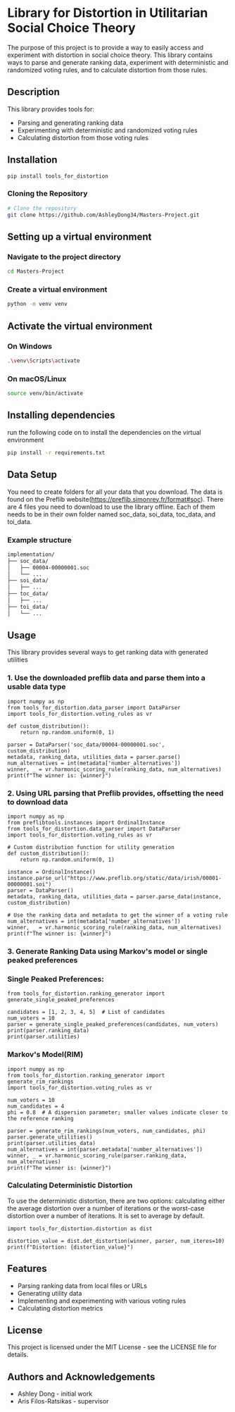 # Library for Distortion in Utilitarian Social Choice Theory

The purpose of this project is to provide a way to easily access and experiment with distortion in social choice theory. This library contains ways to parse and generate ranking data, experiment with deterministic and randomized voting rules, and to calculate distortion from those rules.

## Description

This library provides tools for:
- Parsing and generating ranking data
- Experimenting with deterministic and randomized voting rules
- Calculating distortion from those voting rules

## Installation

```
pip install tools_for_distortion
```

### Cloning the Repository

```sh
# Clone the repository
git clone https://github.com/AshleyDong34/Masters-Project.git
```

## Setting up a virtual environment

### Navigate to the project directory
```sh
cd Masters-Project
```
### Create a virtual environment
```sh
python -m venv venv
```
## Activate the virtual environment
### On Windows
```sh
.\venv\Scripts\activate
```
### On macOS/Linux
```sh
source venv/bin/activate
```

## Installing dependencies

run the following code on to install the dependencies on the virtual environment
```sh
pip install -r requirements.txt
```

## Data Setup

You need to create folders for all your data that you download. The data is found on the Preflib website(https://preflib.simonrey.fr/format#soc). There are 4 files you need to download to use the library offline. Each of them needs to be in their own folder named soc_data, soi_data, toc_data, and toi_data.

### Example structure
```sh
implementation/
├── soc_data/
│   ├── 00004-00000001.soc
│   └── ...
├── soi_data/
│   ├── ...
├── toc_data/
│   ├── ...
├── toi_data/
│   └── ...
```

## Usage

This library provides several ways to get ranking data with generated utilities

### 1. Use the downloaded preflib data and parse them into a usable data type

```
import numpy as np
from tools_for_distortion.data_parser import DataParser
import tools_for_distortion.voting_rules as vr

def custom_distribution():
    return np.random.uniform(0, 1)

parser = DataParser('soc_data/00004-00000001.soc', custom_distribution)
metadata, ranking_data, utilities_data = parser.parse()
num_alternatives = int(metadata['number_alternatives'])
winner, _ = vr.harmonic_scoring_rule(ranking_data, num_alternatives)
print(f"The winner is: {winner}")

```
### 2. Using URL parsing that Preflib provides, offsetting the need to download data
```
import numpy as np
from preflibtools.instances import OrdinalInstance
from tools_for_distortion.data_parser import DataParser
import tools_for_distortion.voting_rules as vr

# Custom distribution function for utility generation
def custom_distribution():
    return np.random.uniform(0, 1)

instance = OrdinalInstance()
instance.parse_url("https://www.preflib.org/static/data/irish/00001-00000001.soi")
parser = DataParser()
metadata, ranking_data, utilities_data = parser.parse_data(instance, custom_distribution)

# Use the ranking data and metadata to get the winner of a voting rule
num_alternatives = int(metadata['number_alternatives'])
winner, _ = vr.harmonic_scoring_rule(ranking_data, num_alternatives)
print(f"The winner is: {winner}")

```
### 3. Generate Ranking Data using Markov's model or single peaked preferences

### Single Peaked Preferences:
```
from tools_for_distortion.ranking_generator import generate_single_peaked_preferences

candidates = [1, 2, 3, 4, 5]  # List of candidates
num_voters = 10
parser = generate_single_peaked_preferences(candidates, num_voters)
print(parser.ranking_data)
print(parser.utilities)
```
### Markov's Model(RIM)
```
import numpy as np
from tools_for_distortion.ranking_generator import generate_rim_rankings
import tools_for_distortion.voting_rules as vr

num_voters = 10
num_candidates = 4
phi = 0.8  # A dispersion parameter; smaller values indicate closer to the reference ranking

parser = generate_rim_rankings(num_voters, num_candidates, phi)
parser.generate_utilities()
print(parser.utilities_data)
num_alternatives = int(parser.metadata['number_alternatives'])
winner, _ = vr.harmonic_scoring_rule(parser.ranking_data, num_alternatives)
print(f"The winner is: {winner}")

```
### Calculating Deterministic Distortion

To use the deterministic distortion, there are two options: calculating either the average distortion over a number of iterations or the worst-case distortion over a number of iterations. It is set to average by default.
```
import tools_for_distortion.distortion as dist

distortion_value = dist.det_distortion(winner, parser, num_iteres=10)
print(f"Distortion: {distortion_value}")

```

## Features

- Parsing ranking data from local files or URLs
- Generating utility data
- Implementing and experimenting with various voting rules
- Calculating distortion metrics

## License
This project is licensed under the MIT License - see the LICENSE file for details.

## Authors and Acknowledgements

- Ashley Dong - initial work
- Aris Filos-Ratsikas - supervisor
